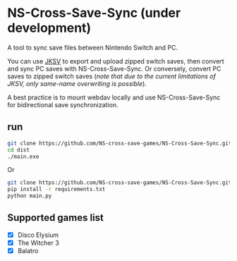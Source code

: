 # NS-Cross-Save-Sync (under development)

A tool to sync save files between Nintendo Switch and PC.

You can use [JKSV](https://github.com/J-D-K/JKSV) to export and upload zipped switch saves, then convert and sync PC saves with NS-Cross-Save-Sync. Or conversely, convert PC saves to zipped switch saves (*note that due to the current limitations of JKSV, only same-name overwriting is possible*).

A best practice is to mount webdav locally and use NS-Cross-Save-Sync for bidirectional save synchronization.

## run

```bash
git clone https://github.com/NS-cross-save-games/NS-Cross-Save-Sync.git
cd dist
./main.exe
```

Or

```bash
git clone https://github.com/NS-cross-save-games/NS-Cross-Save-Sync.git
pip install -r requirements.txt
python main.py
```

## Supported games list

- [x] Disco Elysium
- [x] The Witcher 3
- [x] Balatro
